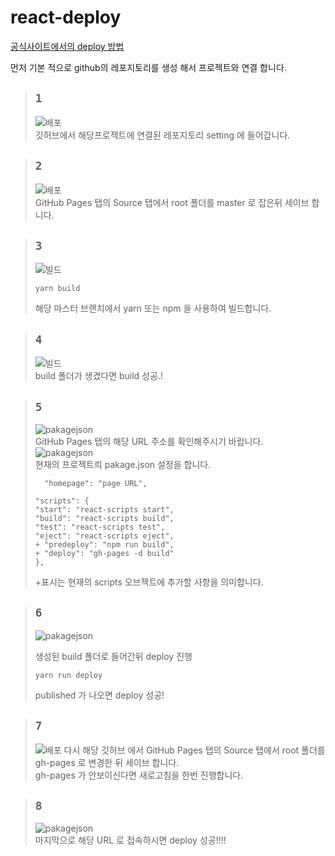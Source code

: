 # react-deploy

[공식사이트에서의 deploy 방법](https://create-react-app.dev/docs/deployment#github-pages)

먼저 기본 적으로 github의 레포지토리를 생성 해서 프로젝트와 연결 합니다.

> ## `1`
>
> ![배포](./image/배포1.png)  
> 깃허브에서 해당프로젝트에 연결된 레포지토리 setting 에 들어갑니다.

> ## `2`
>
> ![배포](./image/배포2.png)  
> GitHub Pages 탭의 Source 탭에서 root 폴더를 master 로 잡은뒤 세이브 합니다.

> ## `3`
>
> ![빌드](./image/build1.png)
>
> ```
> yarn build
> ```
>
> 해당 마스터 브랜치에서 yarn 또는 npm 을 사용하여 빌드합니다.

> ## `4`
>
> ![빌드](./image/build2.png)  
> build 폴더가 생겼다면 build 성공.!

> ## `5`
>
> ![pakagejson](./image/pakagejson1.png)  
> GitHub Pages 탭의 해당 URL 주소를 확인해주시기 바랍니다.  
> ![pakagejson](./image/pakagejson2.png)  
> 현재의 프로젝트릐 pakage.json 설정을 합니다.
>
> ```
>   "homepage": "page URL",
> ```
>
> ```
> "scripts": {
> "start": "react-scripts start",
> "build": "react-scripts build",
> "test": "react-scripts test",
> "eject": "react-scripts eject",
> + "predeploy": "npm run build",
> + "deploy": "gh-pages -d build"
> },
> ```
>
> +표시는 현재의 scripts 오브젝트에 추가할 사항을 의미합니다.

> ## `6`
>
> ![pakagejson](./image/deploy.png)
>
> 생성된 build 폴더로 들어간뒤 deploy 진행
>
> ```
> yarn run deploy
> ```
>
> published 가 나오면 deploy 성공!

> ## `7`
>
> ![배포](./image/배포3.png)
> 다시 해당 깃허브 에서 GitHub Pages 탭의 Source 탭에서 root 폴더를 gh-pages 로 변경한 뒤 세이브 합니다.  
> gh-pages 가 안보이신다면 새로고침을 한번 진행합니다.

> ## `8`
>
> ![pakagejson](./image/pakagejson1.png)  
> 마지막으로 해당 URL 로 접속하시면 deploy 성공!!!!
